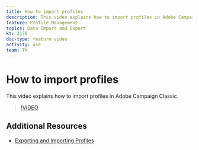 ```yaml
---
title: How to import profiles
description: This video explains how to import profiles in Adobe Campaign Classic
feature: Profile Management
topics: Data Import and Export
kt: 2176
doc-type: feature video
activity: use
team: TM
---
```


# How to import profiles

This video explains how to import profiles in Adobe Campaign Classic.

>[!VIDEO](https://video.tv.adobe.com/v/25608?quality=12)

## Additional Resources

- [Exporting and Importing Profiles](https://docs.adobe.com/content/help/en/campaign-classic/using/getting-started/profile-management/exporting-and-importing-profiles.html)
  